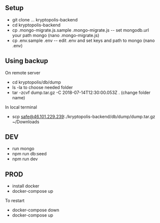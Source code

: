 **Setup**
---

- git clone ... kryptopolis-backend
- cd kryptopolis-backend
- cp .mongo-migrate.js.sample .mongo-migrate.js
-- set mongodb.url your path mongo (nano .mongo-migrate.js)
- cp .env.sample .env
-- edit .env and set keys and path to mongo (nano .env)

**Using backup**
---

On remote server
- cd kryptopolis/db/dump
- ls -la to choose needed folder
- tar -zcvf dump.tar.gz -C 2018-07-14T12:30:00.053Z . (change folder name)

In local terminal
- scp safe@46.101.229.239:./kryptopolis-backend/db/dump/dump.tar.gz ~/Downloads

**DEV**
---

- run mongo
- npm run db:seed
- npm run dev

**PROD**
---

- install docker
- docker-compose up

To restart 
- docker-compose down
- docker-compose up


